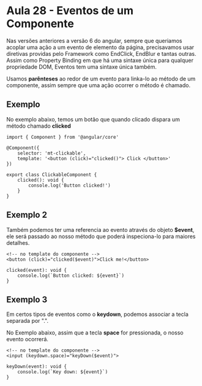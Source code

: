 # Aula 28 - Eventos de um Componente

Nas versões anteriores a versão 6 do angular, sempre que queriamos acoplar uma ação a um evento de elemento da página, precisavamos usar diretivas providas pelo Framework como EndClick, EndBlur e tantas outras. Assim como Property Binding em que há uma sintaxe única para qualquer propriedade DOM, Eventos tem uma sintaxe única também.

Usamos **parênteses** ao redor de um evento para linka-lo ao método de um componente, assim sempre que uma ação ocorrer o método é chamado.

## Exemplo

No exemplo abaixo, temos um botão que quando clicado dispara um método chamado **clicked**

```
import { Component } from '@angular/core'

@Component({
    selector: 'mt-clickable',
    template: '<button (click)="clicked()"> Click </button>'
})

export class ClickableComponent {
    clicked(): void {
        console.log('Button clicked!')
    }
}
```

## Exemplo 2

Também podemos ter uma referencia ao evento através do objeto **$event**, ele será passado ao nosso método que poderá inspeciona-lo para maiores detalhes.

```
<!-- no template do componente -->
<button (click)="clicked($event)">Click me!</button>
```

```
clicked(event): void {
    console.log(`Button clicked: ${event}`)
}
```

## Exemplo 3

Em certos tipos de eventos como o **keydown**, podemos associar a tecla separada por ".".

No Exemplo abaixo, assim que a tecla **space** for pressionada, o nosso evento ocorrerá.

```
<!-- no template do componente -->
<input (keydown.space)="keyDown($event)">
```

```
keyDown(event): void {
    console.log(`Key down: ${event}`)
}
```
